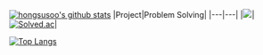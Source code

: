 [![hongsusoo's github stats](https://github-readme-stats.vercel.app/api?username=hongsusoo&hide=issues&show_icons=true&theme=dracula)](https://github.com/hongsusoo/github-readme-stats)
|Project|Problem Solving|
|---|---|
|<a href="https://www.notion.so/PJT_Master-c921c5973d2a440fa4e60053cb7ed289" target="_blank"><img src="https://img.shields.io/badge/Notion-000000?style=flat-square&logo=Notion&logoColor=white"/></a>|[![Solved.ac](http://mazassumnida.wtf/api/mini/generate_badge?boj=hyhgoodgo7)](https://solved.ac/hyhgoodgo7)|

[![Top Langs](https://github-readme-stats.vercel.app/api/top-langs/?username=hongsusoo&layout=compact)](https://github.com/hongsusoo)
